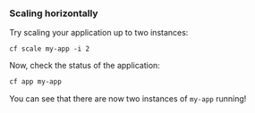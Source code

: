 ### Scaling horizontally

Try scaling your application up to two instances:

```exec
cf scale my-app -i 2
```

Now, check the status of the application:

```sh
cf app my-app
```

You can see that there are now two instances of `my-app` running!

